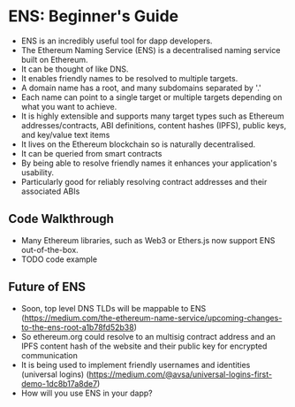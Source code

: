 # ENS: Beginner's Guide

- ENS is an incredibly useful tool for dapp developers. 
- The Ethereum Naming Service (ENS) is a decentralised naming service built on Ethereum.
- It can be thought of like DNS.
- It enables friendly names to be resolved to multiple targets.
- A domain name has a root, and many subdomains separated by '.'
- Each name can point to a single target or multiple targets depending on what you want to achieve. 
- It is highly extensible and supports many target types such as Ethereum addresses/contracts, ABI definitions, content hashes (IPFS), public keys, and key/value text items
- It lives on the Ethereum blockchain so is naturally decentralised.
- It can be queried from smart contracts
- By being able to resolve friendly names it enhances your application's usability.
- Particularly good for reliably resolving contract addresses and their associated ABIs

## Code Walkthrough

- Many Ethereum libraries, such as Web3 or Ethers.js now support ENS out-of-the-box.
- TODO code example

## Future of ENS

- Soon, top level DNS TLDs will be mappable to ENS (https://medium.com/the-ethereum-name-service/upcoming-changes-to-the-ens-root-a1b78fd52b38)
- So ethereum.org could resolve to an multisig contract address and an IPFS content hash of the website and their public key for encrypted communication
- It is being used to implement friendly usernames and identities (universal logins) (https://medium.com/@avsa/universal-logins-first-demo-1dc8b17a8de7)
- How will you use ENS in your dapp?

